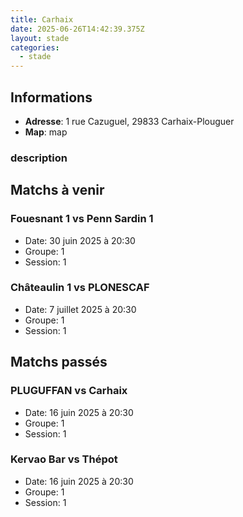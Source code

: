 ```yaml
---
title: Carhaix
date: 2025-06-26T14:42:39.375Z
layout: stade
categories:
  - stade
---
```




## Informations
- **Adresse**: 1 rue Cazuguel, 29833 Carhaix-Plouguer
- **Map**: map
### description 
## Matchs à venir

### Fouesnant 1 vs Penn Sardin 1
- Date: 30 juin 2025 à 20:30
- Groupe: 1
- Session: 1


### Châteaulin 1 vs PLONESCAF
- Date: 7 juillet 2025 à 20:30
- Groupe: 1
- Session: 1


## Matchs passés

### PLUGUFFAN vs Carhaix
- Date: 16 juin 2025 à 20:30
- Groupe: 1
- Session: 1


### Kervao Bar vs Thépot
- Date: 16 juin 2025 à 20:30
- Groupe: 1
- Session: 1

